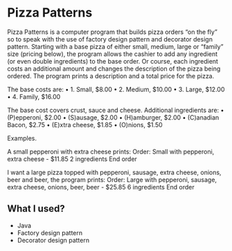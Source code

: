 # Pizza Patterns

Pizza Patterns is a computer program that builds pizza orders “on the fly” so to speak with the use of factory design pattern and decorator design pattern. Starting with a base pizza of either small, medium, large or “family” size (pricing below), the program allows the cashier to add any ingredient (or even double ingredients) to the base order. Or course, each ingredient costs an additional amount and changes the description of the pizza being ordered. The program prints a description and a total price for the pizza. 

The base costs are:
•	1. Small, $8.00
•	2. Medium, $10.00
•	3. Large, $12.00
•	4. Family, $16.00

The base cost covers crust, sauce and cheese. Additional ingredients are:
•	(P)epperoni, $2.00
•	(S)ausage, $2.00
•	(H)amburger, $2.00
•	(C)anadian Bacon, $2.75
•	(E)xtra cheese, $1.85
•	(O)nions, $1.50

Examples. 

A small pepperoni with extra cheese prints:
Order: Small with pepperoni, extra cheese - $11.85
            2 ingredients
End order

I want a large pizza topped with pepperoni, sausage, extra cheese, onions, beer and beer, the program prints:
Order: Large with pepperoni, sausage, extra cheese, onions, beer, beer - $25.85
            6 ingredients
End order


## What I used?

- Java
- Factory design pattern
- Decorator design pattern


